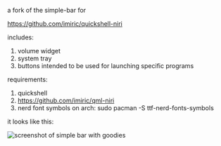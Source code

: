 a fork of the simple-bar for

https://github.com/imiric/quickshell-niri

includes:
  1. volume widget
  2. system tray
  3. buttons intended to be used for launching specific programs

requirements:
1. quickshell
2. https://github.com/imiric/qml-niri
3. nerd font symbols 
      on arch: sudo pacman -S ttf-nerd-fonts-symbols

it looks like this:

![screenshot of simple bar with goodies](https://github.com/tripleducky/quickshell-niri-bar-with-goodies/blob/main/Screenshot_20251024_211907.png)
